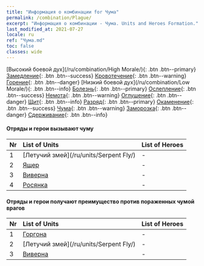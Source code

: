 ```yaml
---
title: "Информация о комбинации for Чума"
permalink: /combination/Plague/
excerpt: "Информация о комбинации - Чума. Units and Heroes Formation."
last_modified_at: 2021-07-27
locale: ru
ref: "Чума.md"
toc: false
classes: wide
---
```


  [Высокий боевой дух](/ru/combination/High Morale/){: .btn .btn--primary} [Замедление](/ru/combination/Slow/){: .btn .btn--success} [Кровотечение](/ru/combination/Bleeding/){: .btn .btn--warning} [Горение](/ru/combination/Burning/){: .btn .btn--danger} [Низкий боевой дух](/ru/combination/Low Morale/){: .btn .btn--info} [Болезнь](/ru/combination/Disease/){: .btn .btn--primary} [Ослепление](/ru/combination/Blind/){: .btn .btn--success} [Немота](/ru/combination/Silence/){: .btn .btn--warning} [Оглушение](/ru/combination/Stun/){: .btn .btn--danger} [Щит](/ru/combination/Shield/){: .btn .btn--info} [Разряд](/ru/combination/Static/){: .btn .btn--primary} [Окаменение](/ru/combination/Petrify/){: .btn .btn--success} [Чума](/ru/combination/Plague/){: .btn .btn--warning} [Заморозка](/ru/combination/Freeze/){: .btn .btn--danger} [Сдерживание](/ru/combination/Deterrence/){: .btn .btn--info} 


#### Отряды и герои вызывают чуму

  | Nr |  List of Units  | List of Heroes | 
  |:---|:----------------|:---------------| 
  | 1 | [Летучий змей](/ru/units/Serpent Fly/) | - |
  | 2 | [Ящер](/ru/units/Lizardman/) | - |
  | 3 | [Виверна](/ru/units/Wyvern/) | - |
  | 4 | [Росянка](/ru/units/Waspwort/) | - |


#### Отряды и герои получают преимущество против пораженных чумой врагов

  | Nr |  List of Units  | List of Heroes | 
  |:---|:----------------|:---------------| 
  | 1 | [Горгона](/ru/units/Gorgon/) | - |
  | 2 | [Летучий змей](/ru/units/Serpent Fly/) | - |
  | 3 | [Виверна](/ru/units/Wyvern/) | - |
